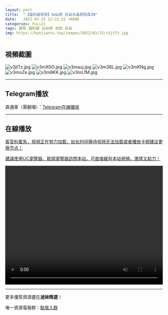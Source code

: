 ```yaml
---
layout: post
title:  "【福利姬视频】仙仙桃 白丝水晶假阳具ZW"
date:   2022-03-25 12:21:22 +0800
categories: FuLiJi
tags: 推特 福利姬 仙仙桃 自慰 白丝
img: https://kanjiantu.top/images/2022/03/25/v3jtTz.jpg
---
```



## 視頻截圖

![v3jtTz.jpg](https://kanjiantu.top/images/2022/03/25/v3jtTz.jpg)
![v3mX0O.jpg](https://kanjiantu.top/images/2022/03/25/v3mX0O.jpg)
![v3mauj.jpg](https://kanjiantu.top/images/2022/03/25/v3mauj.jpg)
![v3m36L.jpg](https://kanjiantu.top/images/2022/03/25/v3m36L.jpg)
![v3mKNg.jpg](https://kanjiantu.top/images/2022/03/25/v3mKNg.jpg)
![v3moZe.jpg](https://kanjiantu.top/images/2022/03/25/v3moZe.jpg)
![v3m8KK.jpg](https://kanjiantu.top/images/2022/03/25/v3m8KK.jpg)
![v3mLfM.jpg](https://kanjiantu.top/images/2022/03/25/v3mLfM.jpg)

* * *
## Telegram播放

直通車（需翻墻）：[Telegram在線播放](https://t.me/mimeijingxuan/297)

* * *
## 在線播放
<u>客官别着急，视频正在努力加载，如长时间等待视频无法加载或者播放卡顿建议更换节点！</u>

<u>建議使用UC瀏覽器、歐朋瀏覽器訪問本站，可直接緩存本站視頻，激情又給力！</u>
<center><video src="https://cdn.publer.io/uploads/videos/623d335adb279760bbfbdd68/9ceb7f33bad423176eebfd04361ba3f5.mp4" width="100%" height="380px" controls="controls"></video></center>


* * *
更多優質資源盡在**迷妹精選**！

唯一資源電報群：[點我入群](https://t.me/mimeijingxuan)



